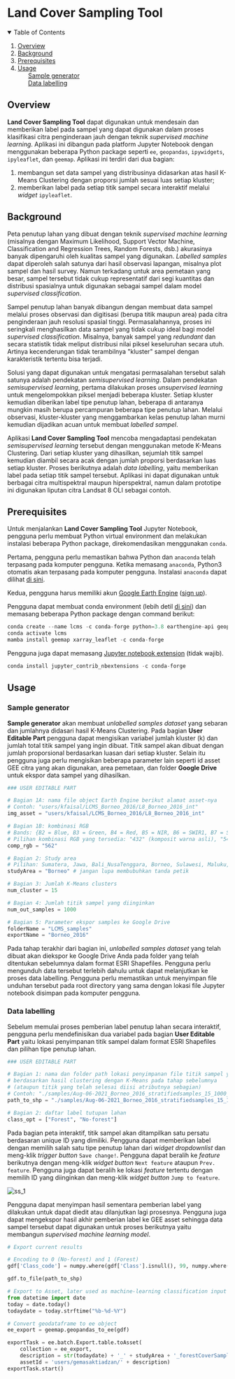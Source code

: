 # Land Cover Sampling Tool

<!-- TABLE OF CONTENTS -->
<details open="open">
  <summary>Table of Contents</summary>
  <ol>
    <li><a href="#overview">Overview</a></li>
    <li><a href="#background">Background</a></li>
    <li><a href="#prerequisites">Prerequisites</a></li>
    <li><a href="#usage">Usage</a>
      <ul>
        <a href="#sample-generator">Sample generator</a>
      </ul>
      <ul>
        <a href="#data-labelling">Data labelling</a>
      </ul>
    </li>
  </ol>
</details>

## Overview
**Land Cover Sampling Tool** dapat digunakan untuk mendesain dan memberikan label pada sampel yang dapat digunakan dalam proses klasifikasi citra penginderaan jauh dengan teknik *supervised machine learning*. Aplikasi ini dibangun pada platform Jupyter Notebook dengan menggunakan beberapa Python package seperti `ee`, `geopandas`, `ipywidgets`, `ipyleaflet`, dan `geemap`. Aplikasi ini terdiri dari dua bagian: 
1. membangun set data sampel yang distribusinya didasarkan atas hasil K-Means Clustering dengan proporsi jumlah sesuai luas setiap kluster; 
2. memberikan label pada setiap titik sampel secara interaktif melalui *widget* `ipyleaflet`.

## Background
Peta penutup lahan yang dibuat dengan teknik *supervised machine learning* (misalnya dengan Maximum Likelihood, Support Vector Machine, Classification and Regression Trees, Random Forests, dsb.) akurasinya banyak dipengaruhi oleh kualitas sampel yang digunakan. *Labelled samples* dapat diperoleh salah satunya dari hasil observasi lapangan, misalnya plot sampel dan hasil survey. Namun terkadang untuk area pemetaan yang besar, sampel tersebut tidak cukup representatif dari segi kuantitas dan distribusi spasialnya untuk digunakan sebagai sampel dalam model *supervised classification*.

Sampel penutup lahan banyak dibangun dengan membuat data sampel melalui proses observasi dan digitisasi (berupa titik maupun area) pada citra penginderaan jauh resolusi spasial tinggi. Permasalahannya, proses ini seringkali menghasilkan data sampel yang tidak cukup ideal bagi model *supervised classification*. Misalnya, banyak sampel yang *redundant* dan secara statistik tidak meliput distribusi nilai piksel keseluruhan secara utuh. Artinya kecenderungan tidak terambilnya "kluster" sampel dengan karakteristik tertentu bisa terjadi.

Solusi yang dapat digunakan untuk mengatasi permasalahan tersebut salah satunya adalah pendekatan *semisupervised learning*. Dalam pendekatan *semisupervised learning*, pertama dilakukan proses *unsupervised learning* untuk mengelompokkan piksel menjadi beberapa kluster. Setiap kluster kemudian diberikan label tipe penutup lahan, beberapa di antaranya mungkin masih berupa percampuran beberapa tipe penutup lahan. Melalui observasi, kluster-kluster yang menggambarkan kelas penutup lahan murni kemudian dijadikan acuan untuk membuat *labelled sampel*.

Aplikasi **Land Cover Sampling Tool** mencoba mengadaptasi pendekatan *semisupervised learning* tersebut dengan menggunakan metode K-Means Clustering. Dari setiap kluster yang dihasilkan, sejumlah titik sampel kemudian diambil secara acak dengan jumlah proporsi berdasarkan luas setiap kluster. Proses berikutnya adalah *data labelling*, yaitu memberikan label pada setiap titik sampel tersebut. Aplikasi ini dapat digunakan untuk berbagai citra multispektral maupun hiperspektral, namun dalam prototipe ini digunakan liputan citra Landsat 8 OLI sebagai contoh.

## Prerequisites
Untuk menjalankan **Land Cover Sampling Tool** Jupyter Notebook, pengguna perlu membuat Python virtual environment dan melakukan instalasi beberapa Python package, direkomendasikan menggunakan `conda`.

Pertama, pengguna perlu memastikan bahwa Python dan `anaconda` telah terpasang pada komputer pengguna. Ketika memasang `anaconda`, Python3 otomatis akan terpasang pada komputer pengguna. Instalasi `anaconda` dapat dilihat [di sini](https://docs.anaconda.com/anaconda/install/index.html).

Kedua, pengguna harus memiliki akun [Google Earth Engine](https://earthengine.google.com/) ([sign up](https://accounts.google.com/signin/v2/identifier?service=ah&passive=true&continue=https%3A%2F%2Fuc.appengine.google.com%2F_ah%2Fconflogin%3Fcontinue%3Dhttps%3A%2F%2Fsignup.earthengine.google.com%2F&flowName=GlifWebSignIn&flowEntry=ServiceLogin)).

Pengguna dapat membuat conda environment (lebih detil [di sini](https://docs.conda.io/projects/conda/en/latest/user-guide/tasks/manage-environments.html)) dan memasang beberapa Python package dengan command berikut:

```python
conda create --name lcms -c conda-forge python=3.8 earthengine-api geopandas mamba
conda activate lcms
mamba install geemap xarray_leaflet -c conda-forge
```

Pengguna juga dapat memasang [Jupyter notebook extension](https://github.com/ipython-contrib/jupyter_contrib_nbextensions) (tidak wajib).
```python
conda install jupyter_contrib_nbextensions -c conda-forge
```

## Usage
### Sample generator
**Sample generator** akan membuat *unlabelled samples dataset* yang sebaran dan jumlahnya didasari hasil K-Means Clustering. Pada bagian **User Editable Part** pengguna dapat mengisikan variabel jumlah kluster (k) dan jumlah total titik sampel yang ingin dibuat. Titik sampel akan dibuat dengan jumlah proporsional berdasarkan luasan dari setiap kluster. Selain itu pengguna juga perlu mengisikan beberapa parameter lain seperti id asset GEE citra yang akan digunakan, area pemetaan, dan folder **Google Drive** untuk ekspor data sampel yang dihasilkan.
```python
### USER EDITABLE PART

# Bagian 1A: nama file object Earth Engine berikut alamat asset-nya
# Contoh: "users/kfaisal/LCMS_Borneo_2016/L8_Borneo_2016_int" 
img_asset = "users/kfaisal/LCMS_Borneo_2016/L8_Borneo_2016_int"

# Bagian 1B: kombinasi RGB
# Bands: {B2 = Blue, B3 = Green, B4 = Red, B5 = NIR, B6 = SWIR1, B7 = SWIR2}
# Pilihan kombinasi RGB yang tersedia: "432" (komposit warna asli), "543", "562", "563", "564", "567"
comp_rgb = "562"

# Bagian 2: Study area
# Pilihan: Sumatera, Jawa, Bali_NusaTenggara, Borneo, Sulawesi, Maluku, Papua
studyArea = "Borneo" # jangan lupa membubuhkan tanda petik

# Bagian 3: Jumlah K-Means clusters
num_cluster = 15

# Bagian 4: Jumlah titik sampel yang diinginkan
num_out_samples = 1000

# Bagian 5: Parameter ekspor samples ke Google Drive
folderName = "LCMS_samples"
exportName = "Borneo_2016"
```
Pada tahap terakhir dari bagian ini, *unlabelled samples dataset* yang telah dibuat akan diekspor ke Google Drive Anda pada folder yang telah ditentukan sebelumnya dalam format ESRI Shapefiles. Pengguna perlu mengunduh data tersebut terlebih dahulu untuk dapat melanjutkan ke proses data labelling. Pengguna perlu memastikan untuk menyimpan file unduhan tersebut pada root directory yang sama dengan lokasi file Jupyter notebook disimpan pada komputer pengguna.

### Data labelling
Sebelum memulai proses pemberian label penutup lahan secara interaktif, pengguna perlu mendefinisikan dua variabel pada bagian **User Editable Part** yaitu lokasi penyimpanan titik sampel dalam format ESRI Shapefiles dan pilihan tipe penutup lahan.
```python
### USER EDITABLE PART

# Bagian 1: nama dan folder path lokasi penyimpanan file titik sampel yang dibuat 
# berdasarkan hasil clustering dengan K-Means pada tahap sebelumnya 
# (ataupun titik yang telah selesai diisi atributnya sebagian)
# Contoh: "./samples/Aug-06-2021_Borneo_2016_stratifiedsamples_15_1000_gcs.shp"
path_to_shp = "./samples/Aug-06-2021_Borneo_2016_stratifiedsamples_15_1000_gcs.shp"

# Bagian 2: daftar label tutupan lahan
class_opt = ["Forest", "No-forest"]
```

Pada bagian peta interaktif, titik sampel akan ditampilkan satu persatu berdasaran unique ID yang dimiliki. Pengguna dapat memberikan label dengan memilih salah satu tipe penutup lahan dari *widget dropdownlist* dan meng-klik *trigger button* `Save change!`. Pengguna dapat beralih ke *feature* berikutnya dengan meng-klik *widget button* `Next feature` ataupun `Prev. feature`. Pengguna juga dapat beralih ke lokasi *feature* tertentu dengan memilih ID yang diinginkan dan meng-klik *widget button* `Jump to feature`.

![ss_1](https://user-images.githubusercontent.com/60416865/131251370-8e5cbc5a-cf2f-4707-962a-f352055ad1bd.png)

Pengguna dapat menyimpan hasil sementara pemberian label yang dilakukan untuk dapat diedit atau dilanjutkan lagi prosesnya. Pengguna juga dapat mengekspor hasil akhir pemberian label ke GEE asset sehingga data sampel tersebut dapat digunakan untuk proses berikutnya yaitu membangun *supervised machine learning model*.

```python
# Export current results

# Encoding to 0 (No-forest) and 1 (Forest)
gdf['Class_code'] = numpy.where(gdf['Class'].isnull(), 99, numpy.where(gdf['Class'] == 'Forest', 1, 0))

gdf.to_file(path_to_shp)
```
```python
# Export to Asset, later used as machine-learning classification input in GEE
from datetime import date
today = date.today()
todaydate = today.strftime("%b-%d-%Y")

# Convert geodataframe to ee object
ee_export = geemap.geopandas_to_ee(gdf)

exportTask = ee.batch.Export.table.toAsset(
    collection = ee_export,
    description = str(todaydate) + '_' + studyArea + '_forestCoverSamples',
    assetId = 'users/gemasaktiadzan/' + description)
exportTask.start()
```
